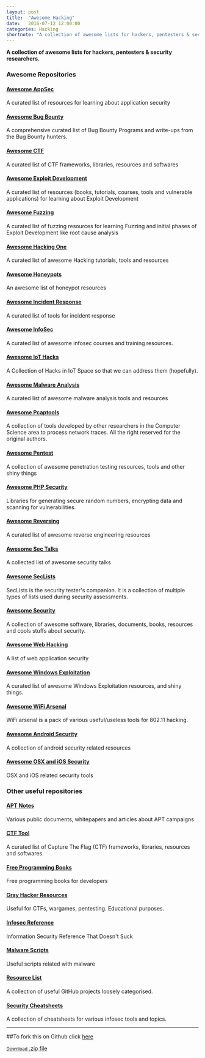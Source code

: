 ```yaml
---
layout: post
title:  "Awesome Hacking"
date:   2016-07-12 12:00:00
categories: Hacking
shortnote: "A collection of awesome lists for hackers, pentesters & security researchers."
---
```


**A collection of awesome lists for hackers, pentesters & security researchers.**

### Awesome Repositories

#### [Awesome AppSec](https://github.com/paragonie/awesome-appsec)
A curated list of resources for learning about application security

#### [Awesome Bug Bounty](https://github.com/djadmin/awesome-bug-bounty)
A comprehensive curated list of Bug Bounty Programs and write-ups from the Bug Bounty hunters.

#### [Awesome CTF](https://github.com/apsdehal/awesome-ctf)
A curated list of CTF frameworks, libraries, resources and softwares

#### [Awesome Exploit Development](https://github.com/FabioBaroni/awesome-exploit-development)
A curated list of resources (books, tutorials, courses, tools and vulnerable applications) for learning about Exploit Development

#### [Awesome Fuzzing](https://github.com/secfigo/Awesome-Fuzzing)
A curated list of fuzzing resources for learning Fuzzing and initial phases of Exploit Development like root cause analysis

#### [Awesome Hacking One](https://github.com/carpedm20/awesome-hacking)
A curated list of awesome Hacking tutorials, tools and resources

#### [Awesome Honeypots](https://github.com/paralax/awesome-honeypots)
An awesome list of honeypot resources

#### [Awesome Incident Response](https://github.com/meirwah/awesome-incident-response)
A curated list of tools for incident response

#### [Awesome InfoSec](https://github.com/onlurking/awesome-infosec)
A curated list of awesome infosec courses and training resources.

#### [Awesome IoT Hacks](https://github.com/nebgnahz/awesome-iot-hacks)
A Collection of Hacks in IoT Space so that we can address them (hopefully).

#### [Awesome Malware Analysis](https://github.com/rshipp/awesome-malware-analysis)
A curated list of awesome malware analysis tools and resources

#### [Awesome Pcaptools](https://github.com/caesar0301/awesome-pcaptools)
A collection of tools developed by other researchers in the Computer Science area to process network traces. All the right reserved for the original authors.

#### [Awesome Pentest](https://github.com/enaqx/awesome-pentest)
A collection of awesome penetration testing resources, tools and other shiny things

#### [Awesome PHP Security](https://github.com/ziadoz/awesome-php#security)
Libraries for generating secure random numbers, encrypting data and scanning for vulnerabilities.

#### [Awesome Reversing](https://github.com/tylerhalfpop/awesome-reversing)
A curated list of awesome reverse engineering resources

#### [Awesome Sec Talks](https://github.com/PaulSec/awesome-sec-talks)
A collected list of awesome security talks

#### [Awesome SecLists](https://github.com/danielmiessler/SecLists)
SecLists is the security tester's companion. It is a collection of multiple types of lists used during security assessments.

#### [Awesome Security](https://github.com/sbilly/awesome-security)
A collection of awesome software, libraries, documents, books, resources and cools stuffs about security.

#### [Awesome Web Hacking](https://github.com/infoslack/awesome-web-hacking)
A list of web application security

#### [Awesome Windows Exploitation](https://github.com/enddo/awesome-windows-exploitation)
A curated list of awesome Windows Exploitation resources, and shiny things.

#### [Awesome WiFi Arsenal](https://github.com/0x90/wifi-arsenal)
WiFi arsenal is a pack of various useful/useless tools for 802.11 hacking.

#### [Awesome Android Security](https://github.com/ashishb/android-security-awesome)
A collection of android security related resources

#### [Awesome OSX and iOS Security](https://github.com/ashishb/osx-and-ios-security-awesome)
OSX and iOS related security tools

### Other useful repositories

#### [APT Notes](https://github.com/kbandla/APTnotes)
Various public documents, whitepapers and articles about APT campaigns

#### [CTF Tool](https://github.com/SandySekharan/CTF-tool)
A curated list of Capture The Flag (CTF) frameworks, libraries, resources and softwares.

#### [Free Programming Books](https://github.com/vhf/free-programming-books)
Free programming books for developers

#### [Gray Hacker Resources](https://github.com/bt3gl/My-Gray-Hacker-Resources)
Useful for CTFs, wargames, pentesting. Educational purposes.

#### [Infosec Reference](https://github.com/rmusser01/Infosec_Reference)
Information Security Reference That Doesn't Suck

#### [Malware Scripts](https://github.com/seifreed/malware-scripts)
Useful scripts related with malware

#### [Resource List](https://github.com/FuzzySecurity/Resource-List)
A collection of useful GitHub projects loosely categorised.

#### [Security Cheatsheets](https://github.com/andrewjkerr/security-cheatsheets)
A collection of cheatsheets for various infosec tools and topics.

----
##To fork this on Github click [here](https://github.com/Hack-with-Github/Awesome-Hacking)


<footer>
<a href="https://github.com/Hack-with-Github/Awesome-Hacking/archive/master.zip" target="_blank" class="button">
<small>Download</small>
.zip file
</a>
</footer>
